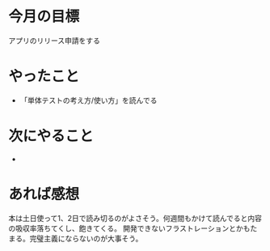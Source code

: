 # 今月の目標
アプリのリリース申請をする
# やったこと
* 「単体テストの考え方/使い方」を読んでる
# 次にやること
* 
# あれば感想
本は土日使って1、2日で読み切るのがよさそう。何週間もかけて読んでると内容の吸収率落ちてくし、飽きてくる。
開発できないフラストレーションとかもたまる。完璧主義にならないのが大事そう。
